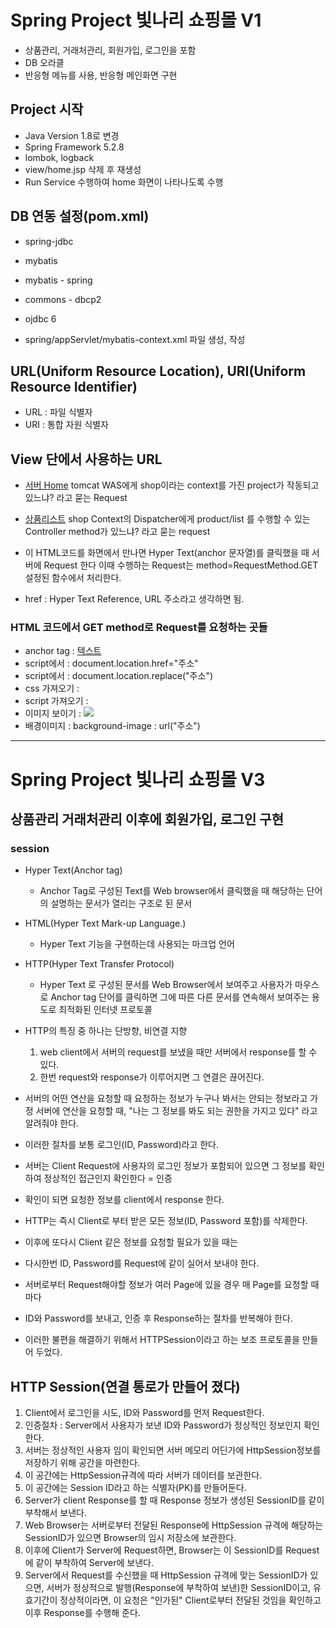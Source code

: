 # Spring Project 빛나리 쇼핑몰 V1
* 상품관리, 거래처관리, 회원가입, 로그인을 포함
* DB 오라클
* 반응형 메뉴를 사용, 반응형 메인화면 구현

## Project 시작
* Java Version 1.8로 변경
* Spring Framework 5.2.8
* lombok, logback
* view/home.jsp 삭제 후 재생성
* Run Service 수행하여 home 화면이 나타나도록 수행

## DB 연동 설정(pom.xml)
* spring-jdbc
* mybatis
* mybatis - spring
* commons - dbcp2
* ojdbc 6

* spring/appServlet/mybatis-context.xml 파일 생성, 작성

## URL(Uniform Resource Location), URI(Uniform Resource Identifier)
* URL : 파일 식별자
* URI : 통합 자원 식별자

## View 단에서 사용하는 URL
* <a href="http://localhost:8080/shop/">서버 Home</a>
tomcat WAS에게 shop이라는 context를 가진 project가 작동되고 있느냐? 라고 묻는 Request

* <a href="http://localhost:8080/shop/list">상품리스트</a>
shop Context의 Dispatcher에게 product/list 를 수행할 수 있는 Controller method가 있느냐? 라고
묻는 request

* 이 HTML코드를 화면에서 만나면 Hyper Text(anchor 문자열)를 클릭했을 때 서버에 Request 한다
이때 수행하는 Request는 method=RequestMethod.GET 설정된 함수에서 처리한다.

* href : Hyper Text Reference, URL 주소라고 생각하면 됨.

### HTML 코드에서 GET method로 Request를 요청하는 곳들
* anchor tag : <a href="주소">텍스트</a>
* script에서 : document.location.href="주소"
* script에서 : document.location.replace("주소")
* css 가져오기 : <link rel="stylesheet" href="주소">
* script 가져오기 : <script src="주소"></script>
* 이미지 보이기 : <img src="주소"/>
* 배경이미지 : background-image : url("주소")

***
# Spring Project 빛나리 쇼핑몰 V3

## 상품관리 거래처관리 이후에 회원가입, 로그인 구현

### session
* Hyper Text(Anchor tag)
	* Anchor Tag로 구성된 Text를 Web browser에서 클릭했을 때
	해당하는 단어의 설명하는 문서가 열리는 구조로 된 문서

* HTML(Hyper Text Mark-up Language.)
	* Hyper Text 기능을 구현하는데 사용되는 마크업 언어
	
* HTTP(Hyper Text Transfer Protocol)
	* Hyper Text 로 구성된 문서를 Web Browser에서 보여주고
	사용자가 마우스로 Anchor tag 단어를 클릭하면 그에 따른 다른 문서를
	연속해서 보여주는 용도로 최적화된 인터넷 프로토콜

* HTTP의 특징 중 하나는 단방향, 비연결 지향
	1. web client에서 서버의 request를 보냈을 때만 서버에서 response를 할 수 있다.
	2. 한번 request와 response가 이루어지면 그 연결은 끊어진다.

* 서버의 어떤 연산을 요청할 때 요청하는 정보가 누구나 봐서는 안되는 정보라고 가정
서버에 연산을 요청할 때, "나는 그 정보를 봐도 되는 권한을 가지고 있다" 라고 알려줘야 한다.

* 이러한 절차를 보통 로그인(ID, Password)라고 한다.

* 서버는 Client Request에 사용자의 로그인 정보가 포함되어 있으면 그 정보를 확인하여
정상적인 접근인지 확인한다 = 인증

* 확인이 되면 요청한 정보를 client에서 response 한다.

* HTTP는 즉시 Client로 부터 받은 모든 정보(ID, Password 포함)를 삭제한다.

* 이후에 또다시 Client 같은 정보를 요청할 필요가 있을 때는
* 다시한번 ID, Password를 Request에 같이 실어서 보내야 한다.
* 서버로부터 Request해야할 정보가 여러 Page에 있을 경우 매 Page를 요청할 때마다
* ID와 Password를 보내고, 인증 후 Response하는 절차를 반복해야 한다.
* 이러한 불편을 해결하기 위해서 HTTPSession이라고 하는 보조 프로토콜을 만들어 두었다.

## HTTP Session(연결 통로가 만들어 졌다)
1. Client에서 로그인을 시도, ID와 Password를 먼저 Request한다.
2. 인증절차 : Server에서 사용자가 보낸 ID와 Password가 정상적인 정보인지 확인한다.
3. 서버는 정상적인 사용자 임이 확인되면 서버 메모리 어딘가에 HttpSession정보를
	저장하기 위해 공간을 마련한다.
4. 이 공간에는 HttpSession규격에 따라 서버가 데이터를 보관한다.
5. 이 공간에는 Session ID라고 하는 식별자(PK)를 만들어둔다.
6. Server가 client Response를 할 때 Response 정보가 생성된 SessionID를 같이 부착해서 보낸다.
7. Web Browser는 서버로부터 전달된 Response에 HttpSession 규격에 해당하는 SessionID가 있으면
	Browser의 임시 저장소에 보관한다.
8. 이후에 Client가 Server에 Request하면, Browser는 이 SessionID를 Request에 같이 부착하여
	Server에 보낸다.
9. Server에서 Request를 수신했을 때 HttpSession 규격에 맞는 SessionID가 있으면,
	서버가 정상적으로 발행(Response에 부착하여 보낸)한 SessionID이고, 유효기간이
	정상적이라면, 이 요청은 "인가된" Client로부터 전달된 것임을 확인하고 이후 Response를 수행해 준다.